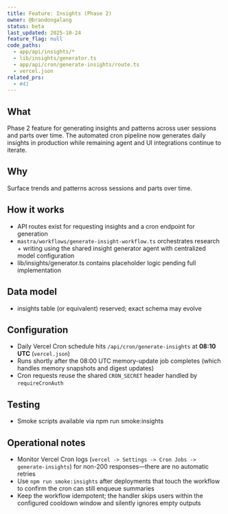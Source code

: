 ```yaml
---
title: Feature: Insights (Phase 2)
owner: @brandongalang
status: beta
last_updated: 2025-10-24
feature_flag: null
code_paths:
  - app/api/insights/*
  - lib/insights/generator.ts
  - app/api/cron/generate-insights/route.ts
  - vercel.json
related_prs:
  - #41
---
```


## What
Phase 2 feature for generating insights and patterns across user sessions and parts over time. The automated cron pipeline now generates daily insights in production while remaining agent and UI integrations continue to iterate.

## Why
Surface trends and patterns across sessions and parts over time.

## How it works
- API routes exist for requesting insights and a cron endpoint for generation
- `mastra/workflows/generate-insight-workflow.ts` orchestrates research + writing using the shared insight generator agent with centralized model configuration
- lib/insights/generator.ts contains placeholder logic pending full implementation

## Data model
- insights table (or equivalent) reserved; exact schema may evolve

## Configuration
- Daily Vercel Cron schedule hits `/api/cron/generate-insights` at **08:10 UTC** (`vercel.json`)
- Runs shortly after the 08:00 UTC memory-update job completes (which handles memory snapshots and digest updates)
- Cron requests reuse the shared `CRON_SECRET` header handled by `requireCronAuth`

## Testing
- Smoke scripts available via npm run smoke:insights

## Operational notes
- Monitor Vercel Cron logs (`vercel -> Settings -> Cron Jobs -> generate-insights`) for non-200 responses—there are no automatic retries
- Use `npm run smoke:insights` after deployments that touch the workflow to confirm the cron can still enqueue summaries
- Keep the workflow idempotent; the handler skips users within the configured cooldown window and silently ignores empty outputs
